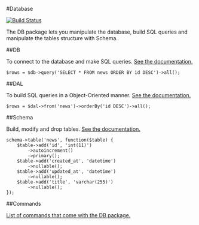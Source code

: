 #Database

[![Build Status](https://travis-ci.org/asgardphp/db.svg?branch=master)](https://travis-ci.org/asgardphp/db)

The DB package lets you manipulate the database, build SQL queries and manipulate the tables structure with Schema.

##DB

To connect to the database and make SQL queries. [See the documentation.](docs/db-db)

	$rows = $db->query('SELECT * FROM news ORDER BY id DESC')->all();

##DAL

To build SQL queries in a Object-Oriented manner. [See the documentation.](docs/db-dal)

	$rows = $dal->from('news')->orderBy('id DESC')->all();

##Schema

Build, modify and drop tables. [See the documentation.](docs/db-schema)

	schema->table('news', function($table) {
		$table->add('id', 'int(11)')
			->autoincrement()
			->primary();	
		$table->add('created_at', 'datetime')
			->nullable();	
		$table->add('updated_at', 'datetime')
			->nullable();	
		$table->add('title', 'varchar(255)')
			->nullable();
	});

##Commands

[List of commands that come with the DB package.](docs/db-commands)